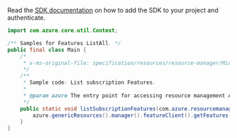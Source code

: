 Read the [SDK documentation](https://github.com/Azure/azure-sdk-for-java/blob/azure-resourcemanager_2.11.0/sdk/resourcemanager/azure-resourcemanager/README.md) on how to add the SDK to your project and authenticate.

```java
import com.azure.core.util.Context;

/** Samples for Features ListAll. */
public final class Main {
    /*
     * x-ms-original-file: specification/resources/resource-manager/Microsoft.Features/stable/2021-07-01/examples/listSubscriptionFeatures.json
     */
    /**
     * Sample code: List subscription Features.
     *
     * @param azure The entry point for accessing resource management APIs in Azure.
     */
    public static void listSubscriptionFeatures(com.azure.resourcemanager.AzureResourceManager azure) {
        azure.genericResources().manager().featureClient().getFeatures().listAll(Context.NONE);
    }
}
```
